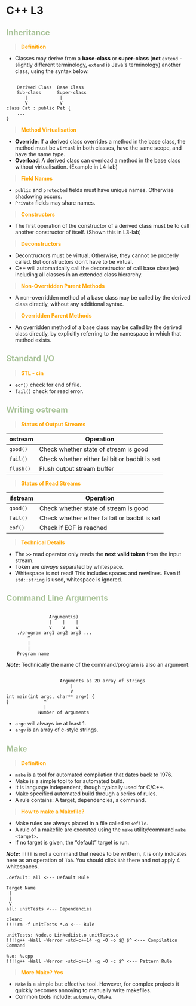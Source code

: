 # C++ L3

## <span style="color: #A9C399;">**Inheritance**</span>

> <span style="color: orange;">**Definition**</span>

* Classes may derive from a **base-class** or **super-class** (**not** `extend` - slightly different terminology, `extend` is Java's terminology) another class, using the syntax below.

```

    Derived Class  Base Class
    Sub-class      Super-class
       |            |
       V            V
class Cat : public Pet {
    ...
}

```

> <span style="color: orange;">**Method Virtualisation**</span>

* **Override**: If a derived class overrides a method in the base class, the method must be `virtual` in both classes, have the same scope, and have the same type.
* **Overload**: A derived class can overload a method in the base class without virtualisation. (Example in L4-lab)
  
> <span style="color: orange;">**Field Names**</span>

* `public` and `protected` fields must have unique names. Otherwise shadowing occurs.
* `Private` fields may share names.

> <span style="color: orange;">**Constructors**</span>

* The first operation of the constructor of a derived class must be to call another constructor of itself. (Shown this in L3-lab)

> <span style="color: orange;">**Deconstructors**</span>

* Decontructors must be virtual. Otherwise, they cannot be properly called. But constructors don’t have to be virtual.
* C++ will automatically call the deconstructor of call base class(es) including all classes in an extended class hierarchy.

> <span style="color: orange;">**Non-Overridden Parent Methods**</span>

* A non-overridden method of a base class may be called by the derived class
directly, without any additional syntax.

> <span style="color: orange;">**Overridden Parent Methods**</span>

* An overridden method of a base class may be called by the derived class
directly, by explicitly referring to the namespace in which that method exists.


## <span style="color: #A9C399;">**Standard I/O**</span>

> <span style="color: orange;">**STL - cin**</span>

* `eof()` check for end of file.
* `fail()` check for read error.

## <span style="color: #A9C399;">**Writing ostream**</span>

> <span style="color: orange;">**Status of Output Streams**</span>

|  ostream  | Operation                                     |
|-----------|-----------------------------------------------|
| `good()`  | Check whether state of stream is good         |
| `fail()`  | Check whether either failbit or badbit is set |
| `flush()` | Flush output stream buffer                    |

> <span style="color: orange;">**Status of Read Streams**</span>

|  ifstream  | Operation                                     |
|------------|-----------------------------------------------|
| `good()`   | Check whether state of stream is good         |
| `fail()`   | Check whether either failbit or badbit is set |
| `eof()`    | Check if EOF is reached                       |

> <span style="color: orange;">**Technical Details**</span>

* The `>>` read operator only reads the **next valid token** from the input stream.
* Token are *always* separated by whitespace.
* Whitespace is not read! This includes spaces and newlines. Even if `std::string` is used, whitespace is ignored.

## <span style="color: #A9C399;">**Command Line Arguments**</span>

```

                Argument(s)
                |    |    |
                v    v    v
    ./program arg1 arg2 arg3 ...
        ^
        |
        |
    Program name

```
***Note:*** Technically the name of the command/program is also an argument.

```

                    Arguments as 2D array of strings
                        |
                        V
int main(int argc, char** argv) {
}             ^
              |
            Number of Arguments

```

* `argc` will always be at least 1.
* `argv` is an array of c-style strings.

## <span style="color: #A9C399;">**Make**</span>

> <span style="color: orange;">**Definition**</span>

* `make` is a tool for automated compilation that dates back to 1976.
* Make is a simple tool to for automated build.
* It is language independent, though typically used for C/C++.
* Make specified automated build through a series of rules.
* A rule contains: A target, dependencies, a command.

> <span style="color: orange;">**How to make a Makefile?**</span>

* Make rules are always placed in a file called `Makefile`.
* A rule of a makefile are executed using the `make` utility/command `make <target>`.
* If no target is given, the “default” target is run.

***Note:*** `!!!!` is not a command that needs to be writtern, it is only indicates here as an operation of `Tab`. You should click `Tab` there and not apply 4 whitespaces.

```
.default: all <--- Default Rule

Target Name
 |
 |
 V
all: unitTests <--- Dependencies

clean:
!!!!rm -f unitTests *.o <--- Rule

unitTests: Node.o LinkedList.o unitTests.o
!!!!g++ -Wall -Werror -std=c++14 -g -O -o $@ $^ <--- Compilation Command

%.o: %.cpp
!!!!g++ -Wall -Werror -std=c++14 -g -O -c $^ <--- Pattern Rule
```

> <span style="color: orange;">**More Make? Yes**</span>

* `Make` is a simple but effective tool. However, for complex projects it quickly becomes annoying to manually write makefiles.
* Common tools include: `automake`, `CMake`.